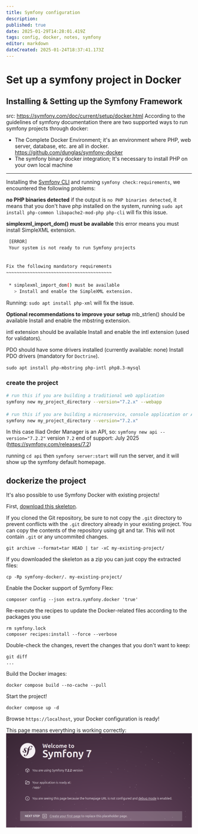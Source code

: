 ```yaml
---
title: Symfony configuration
description: 
published: true
date: 2025-01-29T14:28:01.419Z
tags: config, docker, notes, symfony
editor: markdown
dateCreated: 2025-01-24T18:37:41.173Z
---
```


# Set up a symfony project in Docker
## Installing & Setting up the Symfony Framework
src: https://symfony.com/doc/current/setup/docker.html
According to the guidelines of symfony documentation there are two supported ways to run symfony projects through docker:
- The Complete Docker Environment; it's an environment where PHP, web server, database, etc. are all in docker. https://github.com/dunglas/symfony-docker 
- The symfony binary docker integration; It's necessary to install PHP on your own local machine
---

Installing the [Symfony CLI](https://symfony.com/download) and running `symfony check:requirements`, we encountered the following problems:

**no PHP binaries detected**
if the output is `no PHP binaries detected`, it means that you don't have php installed on the system, running `sudo apt install php-common libapache2-mod-php php-cli` will fix this issue.

**simplexml_import_dom() must be available**
this error means you must install SimpleXML extension.
``` bash                   
 [ERROR]                                          
 Your system is not ready to run Symfony projects 
                                                  

Fix the following mandatory requirements
~~~~~~~~~~~~~~~~~~~~~~~~~~~~~~~~~~~~~~~~

 * simplexml_import_dom() must be available
   > Install and enable the SimpleXML extension.
```

Running: `sudo apt install php-xml` will fix the issue.

**Optional recommendations to improve your setup**
mb_strlen() should be available
Install and enable the mbstring extension.

intl extension should be available
Install and enable the intl extension (used for validators).

PDO should have some drivers installed (currently available: none)
Install PDO drivers (mandatory for `Doctrine`).
 
`sudo apt install php-mbstring php-intl php8.3-mysql`

### create the project
``` bash
# run this if you are building a traditional web application
symfony new my_project_directory --version="7.2.x" --webapp

# run this if you are building a microservice, console application or API
symfony new my_project_directory --version="7.2.x"
```

In this case Iliad Order Manager is an API, so: `symfony new api --version="7.2.2"`
version `7.2` end of support: July 2025 (https://symfony.com/releases/7.2)

running `cd api` then `symfony server:start` will run the server, and it will show up the symfony default homepage.

## dockerize the project
It's also possible to use Symfony Docker with existing projects!

First, [download this skeleton](https://github.com/dunglas/symfony-docker).

If you cloned the Git repository, be sure to not copy the `.git` directory to prevent conflicts with the `.git` directory already in your existing project.
You can copy the contents of the repository using git and tar. This will not contain `.git` or any uncommited changes.

    git archive --format=tar HEAD | tar -xC my-existing-project/

If you downloaded the skeleton as a zip you can just copy the extracted files:

    cp -Rp symfony-docker/. my-existing-project/

Enable the Docker support of Symfony Flex:

    composer config --json extra.symfony.docker 'true'

Re-execute the recipes to update the Docker-related files according to the packages you use

    rm symfony.lock
    composer recipes:install --force --verbose

Double-check the changes, revert the changes that you don't want to keep:

    git diff
    ...

Build the Docker images:

    docker compose build --no-cache --pull

Start the project!

    docker compose up -d

Browse `https://localhost`, your Docker configuration is ready!

This page means everything is working correctly:
![default-symfony7-homepage.png](/notes/default-symfony7-homepage.png)